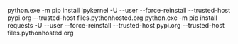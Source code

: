 python.exe -m pip install ipykernel -U --user --force-reinstall --trusted-host pypi.org --trusted-host files.pythonhosted.org
python.exe -m pip install requests -U --user --force-reinstall --trusted-host pypi.org --trusted-host files.pythonhosted.org

